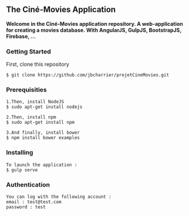 ## The Ciné-Movies Application

**Welcome in the Ciné-Movies application repository. A web-application for creating a movies database.
With AngularJS, GulpJS, BootstrapJS, Firebase, ...**

### Getting Started

First, clone this repository
```
$ git clone https://github.com/jbcharrier/projetCineMovies.git
```


### Prerequisities
```
1.Then, install NodeJS 
$ sudo apt-get install nodejs

2.Then, install npm 
$ sudo apt-get install npm

3.And finally, install bower 
$ npm install bower examples
```

### Installing
```
To launch the application :
$ gulp serve
```

### Authentication
```
You can log with the following account :
email : test@test.com
password : test
```


